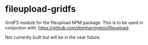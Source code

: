 # fileupload-gridfs

GridFS module for the fileupload NPM package. This is to be used in conjuction with: https://github.com/domharrington/fileupload.

Not currently built but will be in the near future.